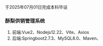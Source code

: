 于2025年07月01日完成本科毕设
### 酥梨供销管理系统
1. 前端:Vue2、Nodejs12.22、Vite、Axios
2. 后端:Springboot2.7.3、MySQL8.0、Maven、
